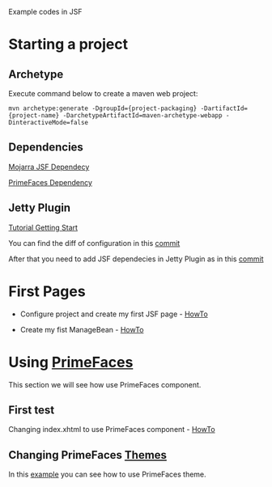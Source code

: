 Example codes in JSF

# Starting a project

## Archetype
Execute command below to create a maven web project:

	mvn archetype:generate -DgroupId={project-packaging} -DartifactId={project-name} -DarchetypeArtifactId=maven-archetype-webapp -DinteractiveMode=false

## Dependencies
[Mojarra JSF Dependecy](https://javaserverfaces.java.net/download.html)

[PrimeFaces Dependency](http://primefaces.org/downloads)

## Jetty Plugin

[Tutorial Getting Start](http://www.eclipse.org/jetty/documentation/current/jetty-maven-plugin.html)

You can find the diff of configuration in this [commit](https://github.com/wapmesquita/formacao-jsf/commit/ee8f9b09fccfcf85e08b00829d999dbce2720a0b)

After that you need to add JSF dependecies in Jetty Plugin as in this [commit](https://github.com/wapmesquita/formacao-jsf/commit/2464a102726ce53688ffcf4203eb5463cd14b66f)

# First Pages

* Configure project and create my first JSF page - [HowTo](https://github.com/wapmesquita/formacao-jsf/commit/3b838da3eb0b0b5038b1215ca94f7f5bc1ffd67c)

* Create my fist ManageBean - [HowTo](https://github.com/wapmesquita/formacao-jsf/commit/232d5f90af70aaa7c115ae10f927599c971273eb)

# Using [PrimeFaces](http://www.primefaces.org/)

This section we will see how use PrimeFaces component.

## First test

Changing index.xhtml to use PrimeFaces component - [HowTo](https://github.com/wapmesquita/formacao-jsf/commit/938211895761902dff7589187e3feb0771c7afd8)

## Changing PrimeFaces [Themes](http://www.primefaces.org/themes)

In this [example](https://github.com/wapmesquita/formacao-jsf/commit/e455efc6c96843a9ffffbd42f39e60b366f0a77b) you can see how to use PrimeFaces theme.
